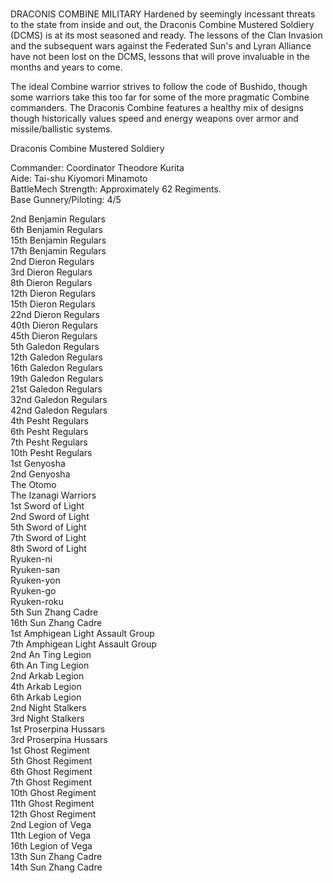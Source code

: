 <br>DRACONIS COMBINE MILITARY
Hardened by seemingly incessant threats to the state from inside and out, the Draconis Combine Mustered Soldiery (DCMS) is at its most seasoned and ready. The lessons of the Clan Invasion and the subsequent wars against the Federated Sun's and Lyran Alliance have not been lost on the DCMS, lessons that will prove invaluable in the months and years to come.

The ideal Combine warrior strives to follow the code of Bushido, though some warriors take this too far for some of the more pragmatic Combine commanders. The Draconis Combine features a healthy mix of designs though historically values speed and energy weapons over armor and missile/ballistic systems.

Draconis Combine Mustered Soldiery

Commander: Coordinator Theodore Kurita
<br>Aide: Tai-shu Kiyomori Minamoto
<br>BattleMech Strength: Approximately 62 Regiments.
<br>Base Gunnery/Piloting: 4/5

2nd Benjamin Regulars
<br>6th Benjamin Regulars
<br>15th Benjamin Regulars
<br>17th Benjamin Regulars
<br>2nd Dieron Regulars
<br>3rd Dieron Regulars
<br>8th Dieron Regulars
<br>12th Dieron Regulars
<br>15th Dieron Regulars
<br>22nd Dieron Regulars
<br>40th Dieron Regulars
<br>45th Dieron Regulars
<br>5th Galedon Regulars
<br>12th Galedon Regulars
<br>16th Galedon Regulars
<br>19th Galedon Regulars
<br>21st Galedon Regulars
<br>32nd Galedon Regulars
<br>42nd Galedon Regulars
<br>4th Pesht Regulars
<br>6th Pesht Regulars
<br>7th Pesht Regulars
<br>10th Pesht Regulars
<br>1st Genyosha
<br>2nd Genyosha
<br>The Otomo
<br>The Izanagi Warriors
<br>1st Sword of Light
<br>2nd Sword of Light
<br>5th Sword of Light
<br>7th Sword of Light
<br>8th Sword of Light
<br>Ryuken-ni
<br>Ryuken-san
<br>Ryuken-yon
<br>Ryuken-go
<br>Ryuken-roku
<br>5th Sun Zhang Cadre
<br>16th Sun Zhang Cadre
<br>1st Amphigean Light Assault Group
<br>7th Amphigean Light Assault Group
<br>2nd An Ting Legion
<br>6th An Ting Legion
<br>2nd Arkab Legion
<br>4th Arkab Legion
<br>6th Arkab Legion
<br>2nd Night Stalkers
<br>3rd Night Stalkers
<br>1st Proserpina Hussars
<br>3rd Proserpina Hussars
<br>1st Ghost Regiment
<br>5th Ghost Regiment
<br>6th Ghost Regiment
<br>7th Ghost Regiment
<br>10th Ghost Regiment
<br>11th Ghost Regiment
<br>12th Ghost Regiment
<br>2nd Legion of Vega
<br>11th Legion of Vega
<br>16th Legion of Vega
<br>13th Sun Zhang Cadre
<br>14th Sun Zhang Cadre
